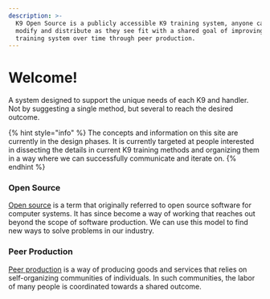 ```yaml
---
description: >-
  K9 Open Source is a publicly accessible K9 training system, anyone can see,
  modify and distribute as they see fit with a shared goal of improving the
  training system over time through peer production.
---
```


# Welcome!

A system designed to support the unique needs of each K9 and handler. Not by suggesting a single method, but several to reach the desired outcome.

{% hint style="info" %}
The concepts and information on this site are currently in the design phases. It is currently targeted at people interested in dissecting the details in current K9 training methods and organizing them in a way where we can successfully communicate and iterate on.
{% endhint %}

### Open Source

[Open source](https://en.wikipedia.org/wiki/Open_source) is a term that originally referred to open source software for computer systems. It has since become a way of working that reaches out beyond the scope of software production. We can use this model to find new ways to solve problems in our industry.

### Peer Production

[Peer production](https://en.wikipedia.org/wiki/Peer_production) is a way of producing goods and services that relies on self-organizing communities of individuals. In such communities, the labor of many people is coordinated towards a shared outcome.



